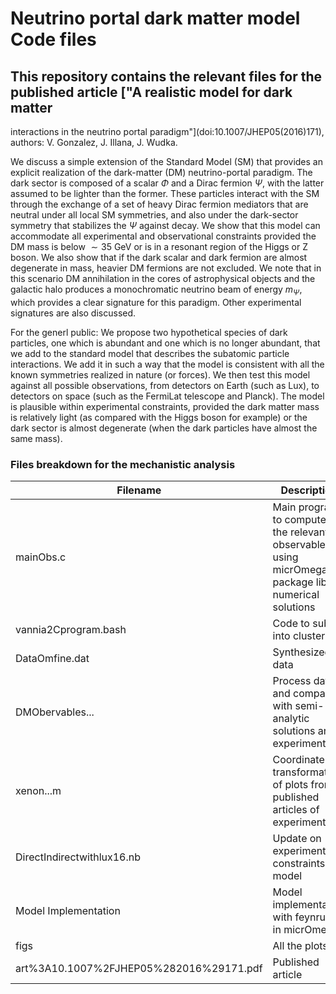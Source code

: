 # Neutrino portal dark matter model Code files

## This repository contains the relevant files for the published article ["A realistic model for dark matter 
interactions in the neutrino portal paradigm"](doi:10.1007/JHEP05(2016)171), authors: V. Gonzalez, J. Illana, J. Wudka.

We discuss a simple extension of the Standard Model (SM) that provides an explicit realization of the dark-matter (DM) 
neutrino-portal paradigm. The dark sector is composed of a scalar $\Phi$ and a Dirac fermion $\Psi$, with the latter assumed to be 
lighter than the former. These particles interact with the SM through the exchange of a set of heavy Dirac fermion mediators 
that are neutral under all local SM symmetries, and also under the dark-sector symmetry that stabilizes the $\Psi$ against decay. 
We show that this model can accommodate all experimental and observational constraints provided the DM mass is below $\sim35$ GeV 
or is in a resonant region of the Higgs or Z boson. We also show that if the dark scalar and dark fermion are almost degenerate
in mass, heavier DM fermions are not excluded. We note that in this scenario DM annihilation in the cores of astrophysical 
objects and the galactic halo produces a monochromatic neutrino beam of energy $m_\Psi$, which provides a clear signature for this 
paradigm. Other experimental signatures are also discussed.

For the generl public: We propose two hypothetical species of dark particles, one which is abundant and one which is no longer abundant,
that we add to the standard model that describes the
subatomic particle interactions. We add it in such a way that the model is consistent with all the known symmetries realized
in nature (or forces). We then test this model against all possible observations, from detectors on Earth (such as Lux), to 
detectors on space (such as the FermiLat telescope and Planck). The model is plausible within experimental constraints, provided
the dark matter mass is relatively light (as compared with the Higgs boson for example) or the dark sector is almost degenerate
(when the dark particles have almost the same mass). 

### Files breakdown for the mechanistic analysis

|Filename|Description|
|--------|-----------|
|mainObs.c|Main program to compute all the relevant observables using micrOmegas package lib, numerical solutions|
|vannia2Cprogram.bash|Code to submit into cluster|
|DataOmfine.dat|Synthesized data|
|DMObervables...|Process data and compare with semi-analytic solutions and experiments|
|xenon...m|Coordinate transformation of plots from published articles of experiments|
|DirectIndirectwithlux16.nb|Update on experimental constraints vs model|
|Model Implementation| Model implementation with feynrules in micrOmegas|
|figs| All the plots|
|art%3A10.1007%2FJHEP05%282016%29171.pdf|Published article|

